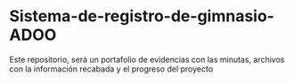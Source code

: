 # Sistema-de-registro-de-gimnasio-ADOO
Este repositorio, será un portafolio de evidencias con las minutas, archivos con la información recabada y el progreso del proyecto
